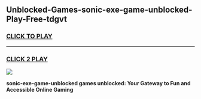 
## Unblocked-Games-sonic-exe-game-unblocked-Play-Free-tdgvt
<h3>
<a href="https://premium76.site?title=sonic-exe-game-unblocked&ref=15A">CLICK TO PLAY</a></h3>
<hr>

<h3>
<a href="https://premium76.site?title=sonic-exe-game-unblocked&ref=15A">CLICK 2 PLAY</a>
  
</h3>

<a href="https://premium76.site?title=sonic-exe-game-unblocked&ref=15A"><img src="https://clearcache.store/games.png"></a>


**sonic-exe-game-unblocked games unblocked: Your Gateway to Fun and Accessible Online Gaming**
